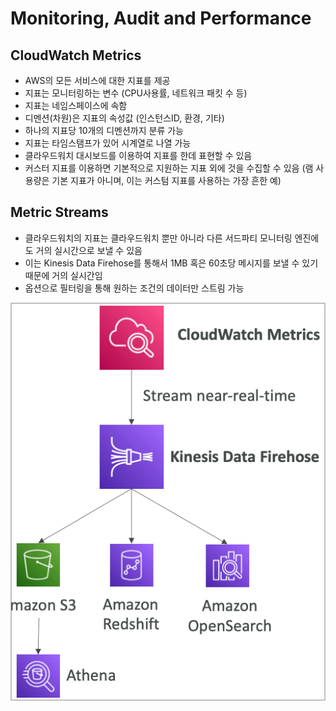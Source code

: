 # Monitoring, Audit and Performance

## CloudWatch Metrics

- AWS의 모든 서비스에 대한 지표를 제공
- 지표는 모니터링하는 변수 (CPU사용률, 네트워크 패킷 수 등)
- 지표는 네임스페이스에 속함
- 디멘션(차원)은 지표의 속성값 (인스턴스ID, 환경, 기타)
- 하나의 지표당 10개의 디멘션까지 분류 가능
- 지표는 타임스탬프가 있어 시계열로 나열 가능
- 클라우드워치 대시보드를 이용하여 지표를 한데 표현할 수 있음
- 커스터 지표를 이용하면 기본적으로 지원하는 지표 외에 것을 수집할 수 있음 (램 사용량은 기본 지표가 아니며, 이는 커스텀 지표를 사용하는 가장 흔한 예)

## Metric Streams

- 클라우드워치의 지표는 클라우드워치 뿐만 아니라 다른 서드파티 모니터링 엔진에도 거의 실시간으로 보낼 수 있음
- 이는 Kinesis Data Firehose를 통해서 1MB 혹은 60초당 메시지를 보낼 수 있기 때문에 거의 실시간임
- 옵션으로 필터링을 통해 원하는 조건의 데이터만 스트림 가능

![images/monitoring_audit_and_performance/1.png](images/monitoring_audit_and_performance/1.png)
